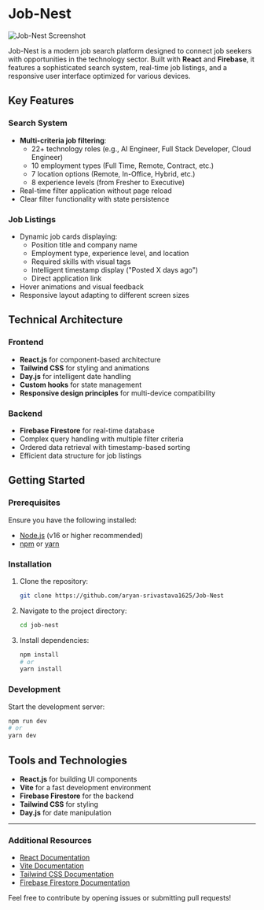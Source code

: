 # Job-Nest

![Job-Nest Screenshot](images\jobnest.png/jobnest.png)

Job-Nest is a modern job search platform designed to connect job seekers with opportunities in the technology sector. Built with **React** and **Firebase**, it features a sophisticated search system, real-time job listings, and a responsive user interface optimized for various devices.

## Key Features

### Search System
- **Multi-criteria job filtering**:
  - 22+ technology roles (e.g., AI Engineer, Full Stack Developer, Cloud Engineer)
  - 10 employment types (Full Time, Remote, Contract, etc.)
  - 7 location options (Remote, In-Office, Hybrid, etc.)
  - 8 experience levels (from Fresher to Executive)
- Real-time filter application without page reload
- Clear filter functionality with state persistence

### Job Listings
- Dynamic job cards displaying:
  - Position title and company name
  - Employment type, experience level, and location
  - Required skills with visual tags
  - Intelligent timestamp display ("Posted X days ago")
  - Direct application link
- Hover animations and visual feedback
- Responsive layout adapting to different screen sizes

## Technical Architecture

### Frontend
- **React.js** for component-based architecture
- **Tailwind CSS** for styling and animations
- **Day.js** for intelligent date handling
- **Custom hooks** for state management
- **Responsive design principles** for multi-device compatibility

### Backend
- **Firebase Firestore** for real-time database
- Complex query handling with multiple filter criteria
- Ordered data retrieval with timestamp-based sorting
- Efficient data structure for job listings

## Getting Started

### Prerequisites
Ensure you have the following installed:
- [Node.js](https://nodejs.org/) (v16 or higher recommended)
- [npm](https://www.npmjs.com/) or [yarn](https://yarnpkg.com/)

### Installation
1. Clone the repository:
   ```bash
   git clone https://github.com/aryan-srivastava1625/Job-Nest
   ```
2. Navigate to the project directory:
   ```bash
   cd job-nest
   ```
3. Install dependencies:
   ```bash
   npm install
   # or
   yarn install
   ```

### Development
Start the development server:
```bash
npm run dev
# or
yarn dev
```


## Tools and Technologies
- **React.js** for building UI components
- **Vite** for a fast development environment
- **Firebase Firestore** for the backend
- **Tailwind CSS** for styling
- **Day.js** for date manipulation



---

### Additional Resources
- [React Documentation](https://reactjs.org/)
- [Vite Documentation](https://vitejs.dev/)
- [Tailwind CSS Documentation](https://tailwindcss.com/)
- [Firebase Firestore Documentation](https://firebase.google.com/docs/firestore)

Feel free to contribute by opening issues or submitting pull requests!
